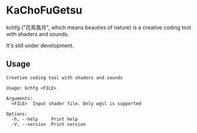 # KaChoFuGetsu

kchfg ("花鳥風月", which means beauties of nature) is a creative coding tool with shaders and sounds.

It's still under development.

## Usage

```
Creative coding tool with shaders and sounds

Usage: kchfg <FILE>

Arguments:
  <FILE>  Input shader file. Only wgsl is supported

Options:
  -h, --help     Print help
  -V, --version  Print version
```

